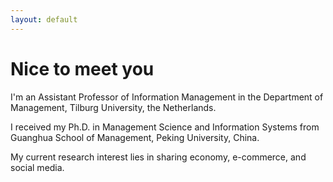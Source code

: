 ```yaml
---
layout: default
---
```


# Nice to meet you

I'm an Assistant Professor of Information Management in the Department of Management, Tilburg University, the Netherlands.

I received my Ph.D. in Management Science and Information Systems from Guanghua School of Management, Peking University, China.

My current research interest lies in sharing economy, e-commerce, and social media.


